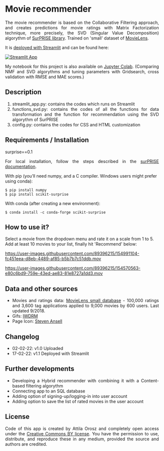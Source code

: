 # Movie recommender

<p style='text-align: justify;'>The movie recommender is based on the Collaborative Filtering approach, and creates predictions for movie ratings with Matrix Factorization technique, more precisely, the SVD (Singular Value Decomposition) algorythm of <a href="https://surprise.readthedocs.io/en/stable/" target="_blank">SurPRISE library</a>. Trained on 'small' dataset of <a href="https://grouplens.org/datasets/movielens/" target="_blank">MovieLens</a>. </p> 

<p align="justify">It is <a href="https://docs.streamlit.io/streamlit-cloud/get-started/deploy-an-app" target="_blank">deployed with Streamlit</a> and can be found here:<p>

[![Streamlit App](https://static.streamlit.io/badges/streamlit_badge_black_white.svg)](https://share.streamlit.io/orosz-attila/movie-recommender/main) 
    
<p style='text-align: justify;'>My notebook for this project is also available on <a href="https://colab.research.google.com/drive/1hqZ6X0jy_CcB1tlPvQHUcGcFvkryhkZK" target="_blank">Jupyter Colab</a>. (Comparing NMF and SVD algorythms and tuning parameters with Gridsearch, cross validation with RMSE and MAE scores.)</p>

 ## Description 

<ol >
    <li style='text-align: justify;'>streamlit_app.py: contains the codes which runs on Streamlit</li>
    <li style='text-align: justify;'>functions_svd.py: contains the codes of all the functions for data transformation and the function for recommendation using the SVD algorythm of SurPRISE</li>
    <li style='text-align: justify;'>config.py: contains the codes for CSS and HTML customization</li>
</ol>

## Requirements / Installation 

surprise==0.1

<p style='text-align: justify;'>For local installation, follow the steps described in the <a href="http://surpriselib.com/" target="_blank">surPRISE documentation</a>. </p>  

With pip (you’ll need numpy, and a C compiler. Windows users might prefer using conda):

    $ pip install numpy
    $ pip install scikit-surprise

With conda (after creating a new environment):

    $ conda install -c conda-forge scikit-surprise

## How to use it? 

Select a movie from the dropdown menu and rate it on a scale from 1 to 5. Add at least 10 movies to your list, finally hit 'Recommend' below: 

https://user-images.githubusercontent.com/89396215/154991104-fc451eea-d8eb-4489-af85-b5b7b7c51ddb.mov

https://user-images.githubusercontent.com/89396215/154570563-e80c6bd9-759e-43ed-ae83-81e8727a1dd3.mov


## Data and other sources
<ul >
    <li style='text-align: justify;'>Movies and ratings data: <a href="https://grouplens.org/datasets/movielens/" target="_blank">MovieLens small database</a> - 100,000 ratings and 3,600 tag applications applied to 9,000 movies by 600 users. Last updated 9/2018.</li>
    <li style='text-align: justify;'>Gifs: <a href="https://iwdrm.tumblr.com/" target="_blank">IWDRM</a></li>
    <li style='text-align: justify;'>Page Icon: <a href="https://www.veryicon.com/icons/system/alphabet/letter-r.html" target="_blank"> Steven Ansell</a></li>
</ul>


 ## Changelog
 - 02-02-22: v1.0 Uploaded  
 - 17-02-22: v1.1 Deployed with Streamlit 

 ## Further developments

<ul >
    <li style='text-align: justify;'>Developing a Hybrid recommender with combining it with a Content-based filtering algorythm</li>
    <li style='text-align: justify;'>Connecting app to an SQL database</li>
    <li style='text-align: justify;'>Adding option of signing-up/logging-in into user account</li>
    <li style='text-align: justify;'>Adding option to save the list of rated movies in the user account</li>
</ul>

 ## License 
<p style='text-align: justify;'>Code of this app is created by Attila Orosz and completely open access under the <a href="https://creativecommons.org/licenses/by/4.0/" target="_blank">Creative Commons BY license</a>. You have the permission to use, distribute, and reproduce these in any medium, provided the source and authors are credited.</p> 
